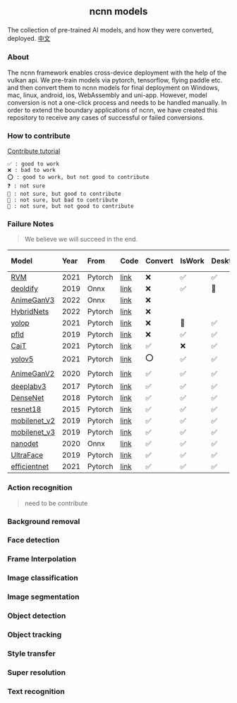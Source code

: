 ##  <p align="center"> ncnn models </p>

The collection of pre-trained AI models, and how they were converted, deployed. [中文](README-CN.md)

### About

The ncnn framework enables cross-device deployment with the help of the vulkan api. We pre-train models via pytorch, tensorflow, flying paddle etc. and then convert them to ncnn models for final deployment on Windows, mac, linux, android, ios, WebAssembly and uni-app. However, model conversion is not a one-click process and needs to be handled manually. In order to extend the boundary applications of ncnn, we have created this repository to receive any cases of successful or failed conversions.

### How to contribute

[Contribute tutorial](contribute.md)

	✅ : good to work
    ❌ : bad to work
    ⭕ : good to work, but not good to contribute
    ❓ : not sure
    🤔 : not sure, but good to contribute
    🤷 : not sure, but bad to contribute
    🤯 : not sure, but not good to contribute
### Failure Notes

> We believe we will succeed in the end.

| Model                                             | Year | From    | Code                                                                                  | Convert | IsWork | Desktop | Mobile | Wasm | Uni-app | loT  |
| :------------------------------------------------ | :--- | :------ | :------------------------------------------------------------------------------------ | :------ | :----- | :------ | :----- | :--- | :------ | :--- |
| [RVM](image_matting/RVM)                          | 2021 | Pytorch | [link](https://github.com/PeterL1n/RobustVideoMatting)                                | ❌       | ✅      | ✅       | ✅      |      |         |      |
| [deoldify](image_inpainting/deoldify)             | 2019 | Onnx    | [link](https://github.com/KeepGoing2019HaHa/AI-application)                           | ❌       | ✅      | 🤔       |        |      |         |      |
| [AnimeGanV3](style_transfer/animeganv3)           | 2022 | Onnx    | [link](https://github.com/TachibanaYoshino/AnimeGANv3)                                | ❌       |        |         |        |      |         |      |
| [HybridNets](objech_dection/hybridnets)           | 2022 | Pytorch | [link](https://github.com/datvuthanh/HybridNets)                                      | ❌       |        |         |        |      |         |      |
| [yolop](objech_dection/yolop)                     | 2021 | Pytorch | [link](https://github.com/hustvl/YOLOP)                                               | ❌       | 🤔      | ✅       | ✅      |      |         |      |
| [pfld](face_dection/pfld)                         | 2019 | Pytorch | [link](https://github.com/polarisZhao/PFLD-pytorch)                                   | ❌       | ✅      | ✅       | ✅      |      |         |      |
| [CaiT](image_classification/cait)                 | 2021 | Pytorch | [link](https://github.com/rwightman/pytorch-image-models/blob/master/docs/results.md) | ✅       | ❌      | ✅       |        |      |         |      |
| [yolov5](objech_dection/yolov5)                   | 2021 | Pytorch | [link](https://github.com/ultralytics/yolov5)                                         | ⭕       | ✅      | ✅       | ✅      | ✅    | ✅       | ✅    |
| [AnimeGanV2](style_transfer/animeganv2)           | 2020 | Pytorch | [link](https://github.com/bryandlee/animegan2-pytorch)                                | ✅       | ✅      | ✅       | ✅      | 🤔    | 🤔       | ⭕    |
| [deeplabv3](image_matting/deeplabv3)              | 2017 | Pytorch | [link](https://pytorch.org/hub/pytorch_vision_deeplabv3_resnet101/)                   | ✅       | ✅      | ✅       | 🤔      | 🤔    | 🤔       |      |
| [DenseNet](image_classification/denseNet)         | 2018 | Pytorch | [link](https://pytorch.org/hub/pytorch_vision_densenet)                               | ✅       | ✅      | ✅       | 🤔      | 🤔    | 🤔       |      |
| [resnet18](image_classification/resnet18)         | 2015 | Pytorch | [link](https://pytorch.org/hub/pytorch_vision_resnet)                                 | ✅       | ✅      | ✅       | 🤔      | 🤔    | 🤔       |      |
| [mobilenet_v2](image_classification/mobilenet_v2) | 2019 | Pytorch | [link](https://pytorch.org/hub/pytorch_vision_mobilenet_v2/)                          | ✅       | ✅      | ✅       | 🤔      | 🤔    | 🤔       |      |
| [mobilenet_v3](image_classification/mobilenet_v3) | 2019 | Pytorch | [link](https://rwightman.github.io/pytorch-image-models/models/mobilenet-v3/)         | ✅       | ✅      | ✅       | 🤔      | 🤔    | 🤔       |      |
| [nanodet](objech_dection/nanodet)                 | 2020 | Onnx    | [link](https://github.com/RangiLyu/nanodet)                                           | ✅       | ✅      | ✅       | ✅      | ✅    | 🤔       | 🤔    |
| [UltraFace](face_dection/ultraface)               | 2019 | Pytorch | [link](https://github.com/Linzaer/Ultra-Light-Fast-Generic-Face-Detector-1MB)         | ✅       | ✅      | ✅       | ✅      | ✅    | 🤔       | ✅    |
| [efficientnet](image_classification/efficientnet) | 2021 | Pytorch | [link](https://github.com/rwightman/pytorch-image-models/blob/master/docs/results.md) | ✅       | ✅      | ✅       |        |      |         |      |



### Action recognition

> need to be contribute

### Background removal

### Face detection

### Frame Interpolation

### Image classification

### Image segmentation

### Object detection

### Object tracking

### Style transfer


### Super resolution

### Text recognition

